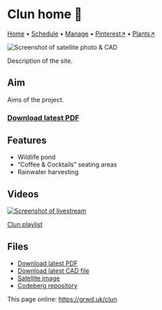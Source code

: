 # Clun home 🏡

[Home](https://grwd.uk/clun/) • [Schedule](https://grwd.uk/clun/schedule) • [Manage](https://grwd.uk/clun/manage) • [Pinterest↗](https://pinterest.co.uk/NatureWorksGarden/clun) • [Plants↗](https://grwd.cc/clun-plants)

![Screenshot of satellite photo & CAD](https://res.cloudinary.com/growdigital/image/upload/w_320/v1637764609/clifftop/clifftop-0.6-screenshot.jpg)

Description of the site.

## Aim

Aims of the project.

### [Download latest PDF](https://codeberg.org/natureworks/clun/src/branch/main/clun.pdf)


## Features

* Wildlife pond
* “Coffee & Cocktails” seating areas
* Rainwater harvesting

## Videos

[![Screenshot of livestream](https://res.cloudinary.com/growdigital/image/upload/w_320/v1638362351/clifftop/clifftop-livestream.jpg)](https://grwd.cc/clun-playlist)

[Clun playlist](https://grwd.cc/clun-playlist)

## Files

* [Download latest PDF](https://codeberg.org/natureworks/clun/src/branch/main/clun.pdf)
* [Download latest CAD file](https://codeberg.org/natureworks/clun/src/branch/main/clun.dxf)
* [Satellite image](https://codeberg.org/natureworks/clun/src/branch/main/satellite.jpg)
* [Codeberg repository](https://codeberg.org/natureworks/clun)

This page online: <https://grwd.uk/clun>
